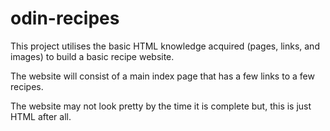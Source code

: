 # odin-recipes

This project utilises the basic HTML knowledge acquired (pages, links, and images) to build a basic recipe website. 

The website will consist of a main index page that has a few links to a few recipes. 

The website may not look pretty by the time it is complete but, this is just HTML after all.
